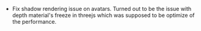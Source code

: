 - Fix shadow rendering issue on avatars. Turned out to be the issue with depth material's freeze in threejs which was supposed to be optimize of the performance.
